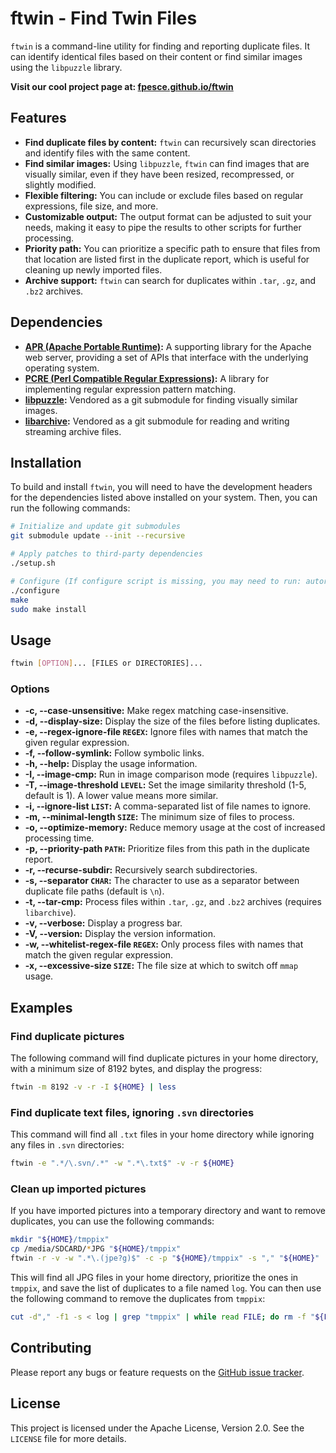 # ftwin - Find Twin Files

`ftwin` is a command-line utility for finding and reporting duplicate files. It can identify identical files based on their content or find similar images using the `libpuzzle` library.

**Visit our cool project page at: [fpesce.github.io/ftwin](https://fpesce.github.io/ftwin)**

## Features

- **Find duplicate files by content:** `ftwin` can recursively scan directories and identify files with the same content.
- **Find similar images:** Using `libpuzzle`, `ftwin` can find images that are visually similar, even if they have been resized, recompressed, or slightly modified.
- **Flexible filtering:** You can include or exclude files based on regular expressions, file size, and more.
- **Customizable output:** The output format can be adjusted to suit your needs, making it easy to pipe the results to other scripts for further processing.
- **Priority path:** You can prioritize a specific path to ensure that files from that location are listed first in the duplicate report, which is useful for cleaning up newly imported files.
- **Archive support:** `ftwin` can search for duplicates within `.tar`, `.gz`, and `.bz2` archives.

## Dependencies

- **[APR (Apache Portable Runtime)](https://apr.apache.org/):** A supporting library for the Apache web server, providing a set of APIs that interface with the underlying operating system.
- **[PCRE (Perl Compatible Regular Expressions)](http://www.pcre.org/):** A library for implementing regular expression pattern matching.
- **[libpuzzle](https://github.com/jedisct1/libpuzzle):** Vendored as a git submodule for finding visually similar images.
- **[libarchive](https://github.com/libarchive/libarchive):** Vendored as a git submodule for reading and writing streaming archive files.

## Installation

To build and install `ftwin`, you will need to have the development headers for the dependencies listed above installed on your system. Then, you can run the following commands:

```bash
# Initialize and update git submodules
git submodule update --init --recursive

# Apply patches to third-party dependencies
./setup.sh

# Configure (If configure script is missing, you may need to run: autoreconf -isf)
./configure
make
sudo make install
```

## Usage

```bash
ftwin [OPTION]... [FILES or DIRECTORIES]...
```

### Options

  - **-c, --case-unsensitive:** Make regex matching case-insensitive.
  - **-d, --display-size:** Display the size of the files before listing duplicates.
  - **-e, --regex-ignore-file `REGEX`:** Ignore files with names that match the given regular expression.
  - **-f, --follow-symlink:** Follow symbolic links.
  - **-h, --help:** Display the usage information.
  - **-I, --image-cmp:** Run in image comparison mode (requires `libpuzzle`).
  - **-T, --image-threshold `LEVEL`:** Set the image similarity threshold (1-5, default is 1). A lower value means more similar.
  - **-i, --ignore-list `LIST`:** A comma-separated list of file names to ignore.
  - **-m, --minimal-length `SIZE`:** The minimum size of files to process.
  - **-o, --optimize-memory:** Reduce memory usage at the cost of increased processing time.
  - **-p, --priority-path `PATH`:** Prioritize files from this path in the duplicate report.
  - **-r, --recurse-subdir:** Recursively search subdirectories.
  - **-s, --separator `CHAR`:** The character to use as a separator between duplicate file paths (default is `\n`).
  - **-t, --tar-cmp:** Process files within `.tar`, `.gz`, and `.bz2` archives (requires `libarchive`).
  - **-v, --verbose:** Display a progress bar.
  - **-V, --version:** Display the version information.
  - **-w, --whitelist-regex-file `REGEX`:** Only process files with names that match the given regular expression.
  - **-x, --excessive-size `SIZE`:** The file size at which to switch off `mmap` usage.

## Examples

### Find duplicate pictures

The following command will find duplicate pictures in your home directory, with a minimum size of 8192 bytes, and display the progress:

```bash
ftwin -m 8192 -v -r -I ${HOME} | less
```

### Find duplicate text files, ignoring `.svn` directories

This command will find all `.txt` files in your home directory while ignoring any files in `.svn` directories:

```bash
ftwin -e ".*/\.svn/.*" -w ".*\.txt$" -v -r ${HOME}
```

### Clean up imported pictures

If you have imported pictures into a temporary directory and want to remove duplicates, you can use the following commands:

```bash
mkdir "${HOME}/tmppix"
cp /media/SDCARD/*JPG "${HOME}/tmppix"
ftwin -r -v -w ".*\.(jpe?g)$" -c -p "${HOME}/tmppix" -s "," "${HOME}" | tee log
```

This will find all JPG files in your home directory, prioritize the ones in `tmppix`, and save the list of duplicates to a file named `log`. You can then use the following command to remove the duplicates from `tmppix`:

```bash
cut -d"," -f1 -s < log | grep "tmppix" | while read FILE; do rm -f "${FILE}" ; done
```

## Contributing

Please report any bugs or feature requests on the [GitHub issue tracker](https://www.google.com/search?q=https://github.com/fpesce/ftwin/issues).

## License

This project is licensed under the Apache License, Version 2.0. See the `LICENSE` file for more details.